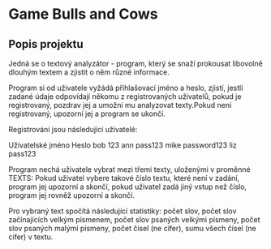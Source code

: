 # Game Bulls and Cows

## Popis projektu
Jedná se o textový analyzátor - program, který se snaží prokousat libovolně dlouhým textem a zjistit o něm různé informace.

Program si od uživatele vyžádá přihlašovací jméno a heslo, zjistí, jestli zadané údaje odpovídají někomu z registrovaných uživatelů, pokud je registrovaný, pozdrav jej a umožni mu analyzovat texty.Pokud není registrovaný, upozorní jej a program se ukončí. 

Registrováni jsou následující uživatelé:

Uživatelské jméno   Heslo
bob                  123
ann                 pass123
mike                password123
liz                 pass123

Program nechá uživatele vybrat mezi třemi texty, uloženými v proměnné TEXTS:
Pokud uživatel vybere takové číslo textu, které není v zadání, program jej upozorní a skončí,
pokud uživatel zadá jiný vstup než číslo, program jej rovněž upozorní a skončí.


Pro vybraný text spočítá následující statistiky:
počet slov,
počet slov začínajících velkým písmenem,
počet slov psaných velkými písmeny,
počet slov psaných malými písmeny,
počet čísel (ne cifer),
sumu všech čísel (ne cifer) v textu.
